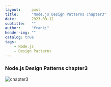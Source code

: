 ```yaml
---
layout:     post
title:      "Node.js Design Patterns chapter3"
date:       2023-03-12
subtitle:   ""
author:     "franki"
header-img: ""
catalog: true
tags:
    - Node.js
    - Design Patterns
---
```


### Node.js Design Patterns chapter3

![chapter3](https://cdn.nlark.com/yuque/0/2023/jpeg/186802/1678585979564-9eb7c7f5-05ba-423d-984e-044c50e566d4.jpeg)
